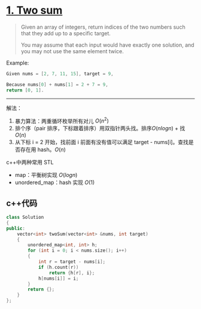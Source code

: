 # [1. Two sum](https://leetcode.com/problems/two-sum/)

> Given an array of integers, return indices of the two numbers such that they add up to a specific target.
>
> You may assume that each input would have exactly one solution, and you may not use the same element twice.

Example:

```c
Given nums = [2, 7, 11, 15], target = 9,

Because nums[0] + nums[1] = 2 + 7 = 9,
return [0, 1].
```

---

解法：

1. 暴力算法：两重循环枚举所有对儿 $O(n^2)$
2. 排个序（pair 排序，下标跟着排序）用双指针两头找。排序$O(nlogn)$ + 找$O(n)$
3. 从下标 i = 2 开始，找前面 i 前面有没有值可以满足 target - nums[i]。查找是否存在用 hash。$O(n)$

c++中两种常用 STL

- map：平衡树实现 $O(logn)$
- unordered_map：hash 实现 $O(1)$

## c++代码

```c++
class Solution
{
public:
    vector<int> twoSum(vector<int> &nums, int target)
    {
        unordered_map<int, int> h;
        for (int i = 0; i < nums.size(); i++)
        {
            int r = target - nums[i];
            if (h.count(r))
                return {h[r], i};
            h[nums[i]] = i;
        }
        return {};
    }
};
```
